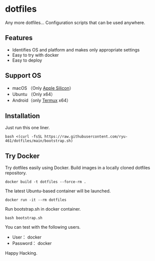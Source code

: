 # dotfiles

Any more dotfiles...
Configuration scripts that can be used anywhere.

## Features

- Identifies OS and platform and makes only appropriate settings
- Easy to try with docker
- Easy to deploy

## Support OS

- macOS  （Only [Apple Silicon](https://support.apple.com/en-us/HT211814)）
- Ubuntu （Only x64）
- Android（only [Termux](https://github.com/termux) x64）

## Installation

Just run this one liner.

```shell
bash <(curl -fsSL https://raw.githubusercontent.com/ryu-461/dotfiles/main/bootstrap.sh)
```

## Try Docker

Try dotfiles easily using Docker.
Build images in a locally cloned dotfiles repository.

```shell
docker build -t dotfiles --force-rm .
```

The latest Ubuntu-based container will be launched.

```shell
docker run -it --rm dotfiles
```

Run bootstrap.sh in docker container.

```shell
bash bootstrap.sh
```

You can test with the following users.

- User：      docker
- Password：  docker

Happy Hacking.
